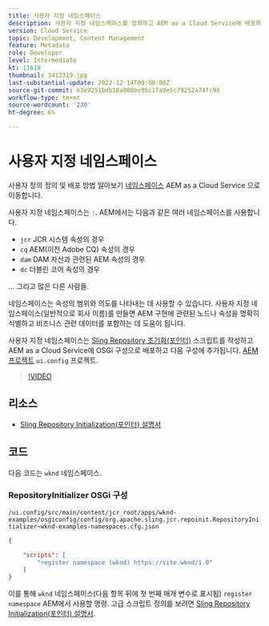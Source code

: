 ```yaml
---
title: 사용자 지정 네임스페이스
description: 사용자 지정 네임스페이스를 정의하고 AEM as a Cloud Service에 배포하는 방법을 알아봅니다.
version: Cloud Service
topic: Development, Content Management
feature: Metadata
role: Developer
level: Intermediate
kt: 11618
thumbnail: 3412319.jpg
last-substantial-update: 2022-12-14T00:00:00Z
source-git-commit: b3e9251bdb18a008be95c1fa9e5c79252a74fc98
workflow-type: tm+mt
source-wordcount: '230'
ht-degree: 6%

---
```


# 사용자 지정 네임스페이스

사용자 정의 정의 및 배포 방법 알아보기 [네임스페이스](https://developer.adobe.com/experience-manager/reference-materials/spec/jcr/1.0/4.5_Namespaces.html) AEM as a Cloud Service 으로 이동합니다.

사용자 지정 네임스페이스는 `:`. AEM에서는 다음과 같은 여러 네임스페이스를 사용합니다.

+ `jcr` JCR 시스템 속성의 경우
+ `cq` AEM(이전 Adobe CQ) 속성의 경우
+ `dam` DAM 자산과 관련된 AEM 속성의 경우
+ `dc` 더블린 코어 속성의 경우

... 그리고 많은 다른 사람들.

네임스페이스는 속성의 범위와 의도를 나타내는 데 사용할 수 있습니다. 사용자 지정 네임스페이스(일반적으로 회사 이름)를 만들면 AEM 구현에 관련된 노드나 속성을 명확히 식별하고 비즈니스 관련 데이터를 포함하는 데 도움이 됩니다.

사용자 지정 네임스페이스는 [Sling Repository 초기화(포인터)](https://sling.apache.org/documentation/bundles/repository-initialization.html) 스크립트를 작성하고 AEM as a Cloud Service에 OSGi 구성으로 배포하고 다음 구성에 추가됩니다. [AEM 프로젝트](https://experienceleague.adobe.com/docs/experience-manager-core-components/using/developing/archetype/overview.html) `ui.config` 프로젝트.

>[!VIDEO](https://video.tv.adobe.com/v/3412319?quality=12&learn=on)

## 리소스

+ [Sling Repository Initialization(포인터) 설명서](https://sling.apache.org/documentation/bundles/repository-initialization.html#repoinit-parser-test-scenarios)

## 코드

다음 코드는 `wknd` 네임스페이스.

### RepositoryInitializer OSGi 구성

`/ui.config/src/main/content/jcr_root/apps/wknd-examples/osgiconfig/config/org.apache.sling.jcr.repoinit.RepositoryInitializer~wknd-examples-namespaces.cfg.json`

```json
{

    "scripts": [
        "register namespace (wknd) https://site.wknd/1.0"
    ]
}
```

이를 통해 `wknd` 네임스페이스(다음 항목 뒤에 첫 번째 매개 변수로 표시됨) `register namespace` AEM에서 사용할 명령. 고급 스크립트 정의를 보려면 [Sling Repository Initialization(포인터) 설명서](https://sling.apache.org/documentation/bundles/repository-initialization.html#repoinit-parser-test-scenarios).
